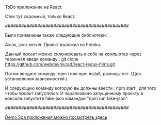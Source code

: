 ToDo приложение на React. 

Стек тут скромный, только React.

##############################################

Были применены также следующие библиотеки:

Axios, json-server. Проект выложил на heroku.

Данный проект можно склонировать к себе на компьютер через терминал введя команду : git clone https://github.com/webdevmurad/react-redux-films.git

Потом введите команду: npm i или npm install, разницы нет. (Для установления зависимостей.)

И следующую команду которую вы должны ввести : npm start , для того чтобы проект запустился. И параллельно запущенному проекту в консоле запустите fake-json командой "npm run fake-json".

##############################################

[Demo Spa приложения можно посмотреть здесь ](https://todo-project-react.herokuapp.com/)
